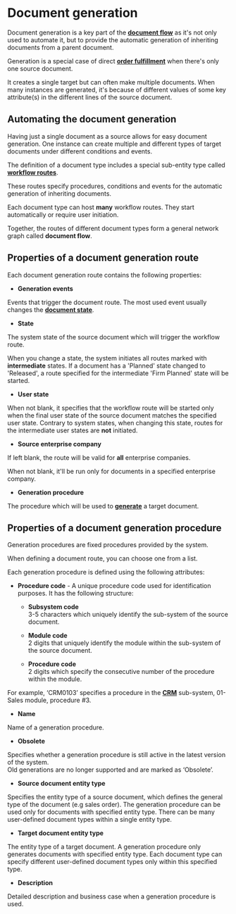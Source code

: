 # Document generation

Document generation is a key part of the **[document flow](https://docs.erp.net/tech/advanced/document-flow/index.html)** as it's not only used to automate it, but to provide the automatic generation of inheriting documents from a parent document.

Generation is a special case of direct **[order fulfillment](https://docs.erp.net/tech/advanced/document-flow/fulfillment.html)** when there's only one source document. 

It creates a single target but can often make multiple documents. When many instances are generated, it's because of different values of some key attribute(s) in the different lines of the source document.

## Automating the document generation

Having just a single document as a source allows for easy document generation. One instance can create multiple and different types of target documents under different conditions and events.

The definition of a document type includes a special sub-entity type called **[workflow routes](https://docs.erp.net/model/entities/Systems.Workflow.Routes.html)**. 

These routes specify procedures, conditions and events for the automatic generation of inheriting documents. 

Each document type can host **many** workflow routes. They start automatically or require user initiation.

Together, the routes of different document types form a general network graph called **document flow**.

## Properties of a document generation route

Each document generation route contains the following properties:

- **Generation events**

Events that trigger the document route. The most used event usually changes the **[document state](https://docs.erp.net/tech/concepts/documents/states.html)**.

- **State**

The system state of the source document which will trigger the workflow route. 

When you change a state, the system initiates all routes marked with **intermediate** states. If a document has a 'Planned' state changed to 'Released', a route specified for the intermediate 'Firm Planned' state will be started.

- **User state**

When not blank, it specifies that the workflow route will be started only when the final user state of the source document matches the specified user state. Contrary to system states, when changing this state, routes for the intermediate user states are **not** initiated.

- **Source enterprise company**

If left blank, the route will be valid for **all** enterprise companies. 

When not blank, it'll be run only for documents in a specified enterprise company.

- **Generation procedure**

The procedure which will be used to **[generate](https://docs.erp.net/tech/advanced/document-flow/generation-procedures.html)** a target document.

## Properties of a document generation procedure

Generation procedures are fixed procedures provided by the system. 

When defining a document route, you can choose one from a list.

Each generation procedure is defined using the following attributes:

- **Procedure code** - A unique procedure code used for identification purposes. It has the following structure:

   - **Subsystem code**<br>
     3-5 characters which uniquely identify the sub-system of the source document.
     
   - **Module code**<br>
     2 digits that uniquely identify the module within the sub-system of the source document.
      
   - **Procedure code**<br>
     2 digits which specify the consecutive number of the procedure within the module.

For example, ‘CRM0103’ specifies a procedure in the **[CRM](https://docs.erp.net/tech/modules/crm/index.html)** sub-system, 01-Sales module, procedure #3.

- **Name**<br>

Name of a generation procedure.

- **Obsolete**<br>

Specifies whether a generation procedure is still active in the latest version of the system.</br> Old generations are no longer supported and are marked as ‘Obsolete’.

- **Source document entity type**<br>

Specifies the entity type of a source document, which defines the general type of the document (e.g sales order). The generation procedure can be used only for documents with specified entity type. There can be many user-defined document types within a single entity type.

- **Target document entity type**<br>

The entity type of a target document. A generation procedure only generates documents with specified entity type. Each document type can specify different user-defined document types only within this specified type.

- **Description**<br>

Detailed description and business case when a generation procedure is used.

